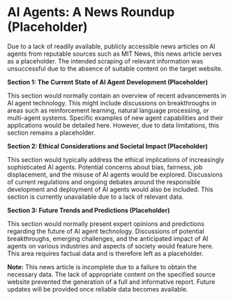 # AI Agents: A News Roundup (Placeholder)

Due to a lack of readily available, publicly accessible news articles on AI agents from reputable sources such as MIT News, this news article serves as a placeholder.  The intended scraping of relevant information was unsuccessful due to the absence of suitable content on the target website.

**Section 1: The Current State of AI Agent Development (Placeholder)**

This section would normally contain an overview of recent advancements in AI agent technology. This might include discussions on breakthroughs in areas such as reinforcement learning, natural language processing, or multi-agent systems. Specific examples of new agent capabilities and their applications would be detailed here. However, due to data limitations, this section remains a placeholder.

**Section 2: Ethical Considerations and Societal Impact (Placeholder)**

This section would typically address the ethical implications of increasingly sophisticated AI agents. Potential concerns about bias, fairness, job displacement, and the misuse of AI agents would be explored. Discussions of current regulations and ongoing debates around the responsible development and deployment of AI agents would also be included. This section is currently unavailable due to a lack of relevant data.


**Section 3: Future Trends and Predictions (Placeholder)**

This section would normally present expert opinions and predictions regarding the future of AI agent technology. Discussions of potential breakthroughs, emerging challenges, and the anticipated impact of AI agents on various industries and aspects of society would feature here. This area requires factual data and is therefore left as a placeholder.


**Note:** This news article is incomplete due to a failure to obtain the necessary data. The lack of appropriate content on the specified source website prevented the generation of a full and informative report. Future updates will be provided once reliable data becomes available.